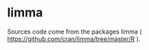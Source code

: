 # limma

Sources code come from the packages limma ( https://github.com/cran/limma/tree/master/R ).
